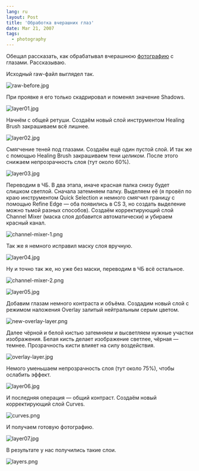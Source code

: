 ```yaml
---
lang: ru
layout: Post
title: 'Обработка вчерашних глаз'
date: Mar 21, 2007
tags:
  - photography
---
```


Обещал рассказать, как обрабатывал вчерашнюю [фотографию](http://birdwatcher.ru/blog/1170/) с глазами. Рассказываю.

<!--more-->

Исходный raw-файл выглядел так.

![raw-before.jpg](upload://raw-before.jpg)

При проявке я его только скадрировал и поменял значение Shadows.

![layer01.jpg](upload://layer01.jpg)

Начнём с общей ретуши. Создаём новый слой инструментом Healing Brush закрашиваем всё лишнее.

![layer02.jpg](upload://layer02.jpg)

Смягчение теней под глазами. Создаём ещё один пустой слой. И так же с помощью Healing Brush закрашиваем тени *целиком*. После этого снижаем непрозрачность слоя (тут около 60%).

![layer03.jpg](upload://layer03.jpg)

Переводим в ЧБ. В два этапа, иначе красная палка снизу будет слишком светлой. Сначала затемняем палку. Выделяем её (я провёл по краю инструментом Quick Selection и немного смягчил границу с помощью Refine Edge — оба появились в CS 3, но создать выделение можно тьмой разных способов). Создаём корректирующий слой Channel Mixer (маска слоя добавится автоматически) и убираем красный канал.

![channel-mixer-1.png](upload://channel-mixer-1.png)

Так же я немного исправил маску слоя вручную.

![layer04.jpg](upload://layer04.jpg)

Ну и точно так же, но уже без маски, переводим в ЧБ всё остальное.

![channel-mixer-2.png](upload://channel-mixer-2.png)

![layer05.jpg](upload://layer05.jpg)

Добавим глазам немного контраста и объёма. Создадим новый слой с режимом наложения Overlay залитый нейтральным серым цветом.

![new-overlay-layer.png](upload://new-overlay-layer.png)

Далее чёрной и белой кистью затемняем и высветляем нужные участки изображения. Белая кисть делает изображение светлее, чёрная — темнее. Прозрачность кисти влияет на силу воздействия.

![overlay-layer.jpg](upload://overlay-layer.jpg)

Немого уменьшаем непрозрачность слоя (тут около 75%), чтобы ослабить эффект.

![layer06.jpg](upload://layer06.jpg)

И последняя операция — общий контраст. Создаём новый корректирующий слой Curves.

![curves.png](upload://curves.png)

И получаем готовую фотографию.

![layer07.jpg](upload://layer07.jpg)

В результате у нас получились такие слои.

![layers.png](upload://layers.png)
